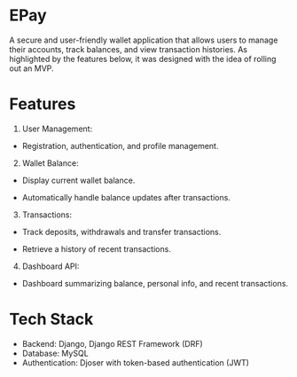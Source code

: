 # EPay

A secure and user-friendly wallet application that allows users to manage their accounts, track balances, and view transaction histories. As highlighted by the features below, it was designed with the idea of rolling out an MVP.

# Features

1. User Management:

- Registration, authentication, and profile management.

2. Wallet Balance:

- Display current wallet balance.

- Automatically handle balance updates after transactions.

3. Transactions:

- Track deposits, withdrawals and transfer transactions.

- Retrieve a history of recent transactions.

4. Dashboard API:

- Dashboard summarizing balance, personal info, and recent transactions.


# Tech Stack
- Backend: Django, Django REST Framework (DRF)
- Database: MySQL
- Authentication: Djoser with token-based authentication (JWT)
